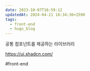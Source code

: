 ```yaml
---
date: 2023-10-07T16:59:12
updatedAt: 2024-04-21 18:34:36+2590
tags:
  - front-end
  - hugo_blog
---
```

공통 컴포넌트를 제공하는 라이브러리

https://ui.shadcn.com/

#front-end 